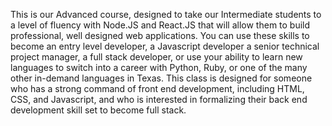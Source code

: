 This is our Advanced course, designed to take our Intermediate students to a level of fluency with Node.JS and React.JS that will allow them to build professional, well designed web applications. You can use these skills to become an entry level developer, a Javascript developer a senior technical project manager, a full stack developer, or use your ability to learn new languages to switch into a career with Python, Ruby, or one of the many other in-demand languages in Texas. This class is designed for someone who has a strong command of front end development, including HTML, CSS, and Javascript, and who is interested in formalizing their back end development skill set to become full stack.
